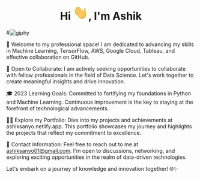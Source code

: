 <h1 align="center">Hi <img src="https://raw.githubusercontent.com/pik1989/pik1989/main/Images/Hi.gif" width="40px" />, I'm Ashik</h1>


  #![giphy](https://github.com/ashiksanyo10/ashiksanyo10/assets/66254994/b754b7cc-616e-4228-abc1-3bc30de39b07)


🚀 Welcome to my professional space! I am dedicated to advancing my skills in Machine Learning, TensorFlow, AWS, Google Cloud, Tableau, and effective collaboration on GitHub.

🤝 Open to Collaborate: I am actively seeking opportunities to collaborate with fellow professionals in the field of Data Science. Let's work together to create meaningful insights and drive innovation.

🎓 2023 Learning Goals: Committed to fortifying my foundations in Python and Machine Learning. Continuous improvement is the key to staying at the forefront of technological advancements.

👨‍💻 Explore my Portfolio: Dive into my projects and achievements at ashiksanyo.netlify.app. This portfolio showcases my journey and highlights the projects that reflect my commitment to excellence.

📧 Contact Information: Feel free to reach out to me at ashiksanyo01@gmail.com. I'm open to discussions, networking, and exploring exciting opportunities in the realm of data-driven technologies.

Let's embark on a journey of knowledge and innovation together! 🌐✨

